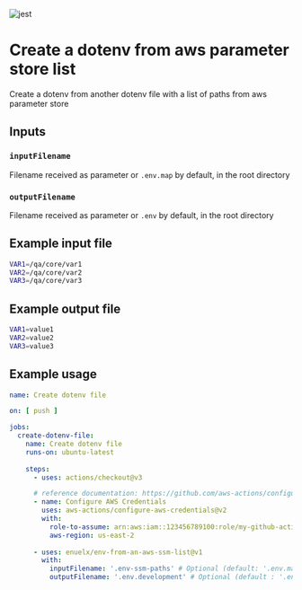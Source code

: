 ![jest](https://github.com/github/docs/actions/workflows/test.yml/badge.svg)

# Create a dotenv from aws parameter store list

Create a dotenv from another dotenv file with a list of paths from aws parameter store

## Inputs

### `inputFilename`

Filename received as parameter or `.env.map` by default, in the root directory

### `outputFilename`
Filename received as parameter or `.env` by default, in the root directory

## Example input file

```sh
VAR1=/qa/core/var1
VAR2=/qa/core/var2
VAR3=/qa/core/var3
```

## Example output file

```sh
VAR1=value1
VAR2=value2
VAR3=value3
```

## Example usage

```yaml
name: Create dotenv file

on: [ push ]

jobs:
  create-dotenv-file:
    name: Create dotenv file
    runs-on: ubuntu-latest
    
    steps:
      - uses: actions/checkout@v3

      # reference documentation: https://github.com/aws-actions/configure-aws-credentials
      - name: Configure AWS Credentials
        uses: aws-actions/configure-aws-credentials@v2
        with:
          role-to-assume: arn:aws:iam::123456789100:role/my-github-actions-role
          aws-region: us-east-2
      
      - uses: enuelx/env-from-an-aws-ssm-list@v1
        with:
          inputFilename: '.env-ssm-paths' # Optional (default: '.env.map')
          outputFilename: '.env.development' # Optional (default : '.env')
```